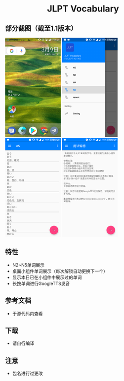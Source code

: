 <h1 align="center">
  <br/>
  JLPT Vocabulary
</h1>

## 部分截图（截至1.1版本）
<p>
<img width="180px" src="https://raw.githubusercontent.com/RinCode/JLPTVocabulary/master/screenshot/Screenshot_1.jpg"/>
<img width="180px" src="https://raw.githubusercontent.com/RinCode/JLPTVocabulary/master/screenshot/Screenshot_2.png"/>
<img width="180px" src="https://raw.githubusercontent.com/RinCode/JLPTVocabulary/master/screenshot/Screenshot_3.png"/>
<img width="180px" src="https://raw.githubusercontent.com/RinCode/JLPTVocabulary/master/screenshot/Screenshot_4.png"/>
</p>


## 特性 
- N2~N5单词展示
- 桌面小组件单词展示（每次解锁自动更换下一个）
- 显示本日已在小组件中展示过的单词
- 长按单词进行GoogleTTS发音

## 参考文档
- 于源代码内查看

## 下载
- 请自行编译

## 注意
- 包名进行过更改